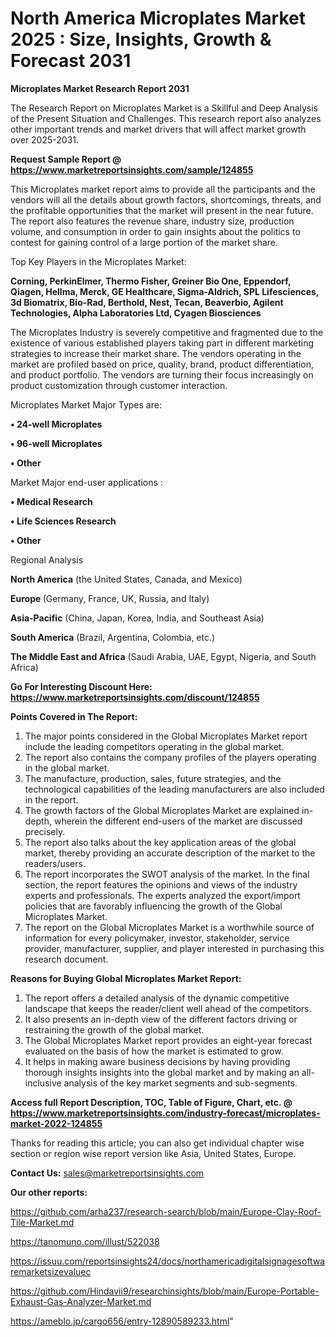 # North America Microplates Market 2025 : Size, Insights, Growth & Forecast 2031

<strong>Microplates Market Research Report 2031</strong>

The Research Report on Microplates Market is a Skillful and Deep Analysis of the Present Situation and Challenges. This research report also analyzes other important trends and market drivers that will affect market growth over 2025-2031.

<strong>Request Sample Report @ <a href=https://www.marketreportsinsights.com/sample/124855>https://www.marketreportsinsights.com/sample/124855</a></strong>

This Microplates market report aims to provide all the participants and the vendors will all the details about growth factors, shortcomings, threats, and the profitable opportunities that the market will present in the near future. The report also features the revenue share, industry size, production volume, and consumption in order to gain insights about the politics to contest for gaining control of a large portion of the market share.

Top Key Players in the Microplates Market:

<strong>Corning, PerkinElmer, Thermo Fisher, Greiner Bio One, Eppendorf, Qiagen, Hellma, Merck, GE Healthcare, Sigma-Aldrich, SPL Lifesciences, 3d Biomatrix, Bio-Rad, Berthold, Nest, Tecan, Beaverbio, Agilent Technologies, Alpha Laboratories Ltd, Cyagen Biosciences</strong>

The Microplates Industry is severely competitive and fragmented due to the existence of various established players taking part in different marketing strategies to increase their market share. The vendors operating in the market are profiled based on price, quality, brand, product differentiation, and product portfolio. The vendors are turning their focus increasingly on product customization through customer interaction.

Microplates Market Major Types are:

<strong>• 24-well Microplates

• 96-well Microplates

• Other</strong>

Market Major end-user applications :

<strong>• Medical Research

• Life Sciences Research

• Other</strong>

Regional Analysis

</u><strong><b>North America</b></strong> (the United States, Canada, and Mexico)

<strong><b>Europe </b></strong>(Germany, France, UK, Russia, and Italy)

<strong><b>Asia-Pacific</b></strong> (China, Japan, Korea, India, and Southeast Asia)

<strong><b>South America</b></strong> (Brazil, Argentina, Colombia, etc.)

<strong><b>The Middle East and Africa</b></strong> (Saudi Arabia, UAE, Egypt, Nigeria, and South Africa)

<strong>Go For Interesting Discount Here: <a href=https://www.marketreportsinsights.com/discount/124855>https://www.marketreportsinsights.com/discount/124855</a></strong>

<strong>Points Covered in The Report:</strong>
<ol>
  <li>The major points considered in the Global Microplates Market report include the leading competitors operating in the global market.</li>
  <li>The report also contains the company profiles of the players operating in the global market.</li>
  <li>The manufacture, production, sales, future strategies, and the technological capabilities of the leading manufacturers are also included in the report.</li>
  <li>The growth factors of the Global Microplates Market are explained in-depth, wherein the different end-users of the market are discussed precisely.</li>
  <li>The report also talks about the key application areas of the global market, thereby providing an accurate description of the market to the readers/users.</li>
  <li>The report incorporates the SWOT analysis of the market. In the final section, the report features the opinions and views of the industry experts and professionals. The experts analyzed the export/import policies that are favorably influencing the growth of the Global Microplates Market.</li>
  <li>The report on the Global Microplates Market is a worthwhile source of information for every policymaker, investor, stakeholder, service provider, manufacturer, supplier, and player interested in purchasing this research document.</li>
</ol>
<strong>Reasons for Buying Global Microplates Market Report:</strong>

<ol>
  <li>The report offers a detailed analysis of the dynamic competitive landscape that keeps the reader/client well ahead of the competitors.</li>
  <li>It also presents an in-depth view of the different factors driving or restraining the growth of the global market.</li>
  <li>The Global Microplates Market report provides an eight-year forecast evaluated on the basis of how the market is estimated to grow.</li>
  <li>It helps in making aware business decisions by having providing thorough insights insights into the global market and by making an all-inclusive analysis of the key market segments and sub-segments.</li>
</ol>
<strong>Access full Report Description, TOC, Table of Figure, Chart, etc. @ <a href=https://www.marketreportsinsights.com/industry-forecast/microplates-market-2022-124855>https://www.marketreportsinsights.com/industry-forecast/microplates-market-2022-124855</a></strong>


Thanks for reading this article; you can also get individual chapter wise section or region wise report version like Asia, United States, Europe.

<strong>Contact Us:</strong>
sales@marketreportsinsights.com

<strong>Our other reports:</strong>

<a href=https://github.com/arha237/research-search/blob/main/Europe-Clay-Roof-Tile-Market.md>https://github.com/arha237/research-search/blob/main/Europe-Clay-Roof-Tile-Market.md</a>

<a href=https://tanomuno.com/illust/522038>https://tanomuno.com/illust/522038</a>

<a href=https://issuu.com/reportsinsights24/docs/northamericadigitalsignagesoftwaremarketsizevaluec>https://issuu.com/reportsinsights24/docs/northamericadigitalsignagesoftwaremarketsizevaluec</a>

<a href=https://github.com/Hindavii9/researchinsights/blob/main/Europe-Portable-Exhaust-Gas-Analyzer-Market.md>https://github.com/Hindavii9/researchinsights/blob/main/Europe-Portable-Exhaust-Gas-Analyzer-Market.md</a>

<a href=https://ameblo.jp/cargo656/entry-12890589233.html>https://ameblo.jp/cargo656/entry-12890589233.html</a>"
